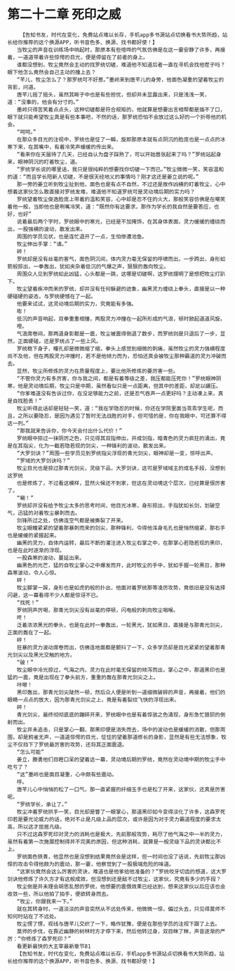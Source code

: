 # 第二十二章 死印之威
        【告知书友，时代在变化，免费站点难以长存，手机app多书源站点切换看书大势所趋，站长给你推荐的这个换源APP，听书音色多、换源、找书都好使！】
       当牧尘的声音在训练场中响起时，那原本有些喧哗的气氛仿佛是在这一霎安静了许多，再接着，一道道带着许些惊愕的目光，便是停留在了前者的身上。
       谁都没想到，牧尘竟然会主动的找罗统切磋，难道他不知道后者一直在寻机会找他茬子吗？眼下他怎么竟然会自己主动的撞上去？
       “芊儿，牧尘怎么了？那罗统可不好惹。”墨岭来到唐芊儿的身旁，他面色凝重的望着牧尘的背影，问道。
       唐芊儿摇了摇头，虽然其眸子中也是有些担忧，但却并未显露出来，只是浅浅一笑，道：“没事的，他会有分寸的。”
       墨岭只得苦笑着点点头，这种切磋都是符合规矩的，他就算是想要出言相帮都是插不了口，眼下就只能希望牧尘真是有些本事吧，不然的话，那罗统恐怕不会放过这么好的一个折辱他的机会。
       “呵呵。”
       在那众多目光的注视中，罗统也是怔了一瞬，旋即那原本就有点阴沉的脸庞也是一点点的冰寒下来，在其嘴中，有着冷笑声缓缓的传出来。
       “看来你在天届待了几天，已经自认为盘子踩熟了，可以开始嚣张起来了吗？”罗统站起身来，眼神阴沉的盯着牧尘，道。
       “罗统学长说的哪里话，我只是很纯粹的想要找你切磋一下而已。”牧尘微微一笑，笑容温和的道：“而且学长陪新人切磋，不是很天经地义的事情吗？刚才这还是姜立说的呢。”
       那一旁的姜立听到牧尘扯到他，面色也是有点不自然，不过还是故作凶横的盯着牧尘，心中想着这家伙怎么敢直接对罗统发难，难道他不知道罗统可是灵动境后期的实力吗？
       罗统望着牧尘俊逸脸庞上带着的温和笑容，心中却是忍不住的火大，那般笑容仿佛是在嘲笑着他一般，当即他也是咧嘴冷笑，道：“既然你有这要求，那作为学长的我自然是要答应，也好，也好”
       说着最后两个字时，罗统眼中的寒光，已经是不加掩饰，在其身体表面，灵力缓缓的缠绕而出，一股强横的波动，散发出来。
       周围的学员见状，也是连忙退开了一点，生怕惨遭池鱼。
       牧尘伸出手掌：“请。”
       砰！
       罗统却是没有丝毫的客气，面色阴沉间，体内灵力毫无保留的呼啸而出，一步跨出，身形如箭般掠出，一拳轰出，犹如夹杂着低沉的气爆之声，狠狠的轰向牧尘。
       周围众人见到罗统如此凶猛，心头都是一跳，这哪是切磋啊，这罗统摆明了是想把牧尘打趴下。
       牧尘望着疾冲而来的罗统，却并没有任何躲避的迹象，幽黑灵力缠绕上拳头，直接是以一种硬碰硬的姿态，与罗统硬憾在了一起。
       他要来试试，这灵动境后期的实力，究竟能有多强。
       嘭！
       低沉的声音响起，双拳重重相撞，两股灵力冲撞在一起所形成的气浪，顿时掀起道道风旋。
       噔。
       气浪席卷间，那两道身影都是一震，牧尘被震得倒退了数步，而罗统则是只退后了一步，显然，正面硬碰，还是罗统占了一些上风。
       罗统稳下身子，瞳孔却是微微缩了缩，拳头上感觉到细微的刺痛，虽然牧尘的灵力强横程度尚不及他，但在两股灵力冲撞时，若不是他倾力而为，恐怕还真会被牧尘那种霸道的灵力冲破而去。
       显然，牧尘所修炼的灵力在质量程度上，要比他所修炼的要厉害一些。
       “不管你灵力有多厉害，你与我之间，都是有着等级之差，我压都能压死你！”罗统眼神阴寒，他是灵动境后期，牧尘只是中期，虽然看似只是一点距离，但其中的差距，却足以碾压。
       “你爹难道没有告诉过你，在没足够能力之前，还是忍气吞声一点更好吗？主动凑上来，真是自找脸丢！”
       牧尘听得此话却是轻轻一笑，道：“我在学隐忍的时候，你还在学院里面当乖乖学生呢，而且，之所以要隐忍，是因为遇见了暂时无法战胜的对手，但可惜的是，你在我眼中，可还算不得这一列。”
       “那我就来告诉你，你今天会付出什么代价！”
       罗统眼中掠过一抹阴厉之色，只见得其双指伸出，并成剑指，暗青色的灵力疯狂的涌出，竟是在其指尖，化为一截若隐若现的剑尖，一种锋利的波动，散发出来。
       “大罗剑诀？”周围一些学员见到罗统指尖浮现的青光剑尖，眼神却是一变，惊呼出声。
       “罗域的大罗剑诀吗？”
       牧尘目光也是掠过那青光剑尖，灵级下品，大罗剑诀，这可是罗域域主的成名手段，没想到这罗统
       也是修炼了，不过看这模样，显然火候还不到家，但这在灵动境这个层次，已经算是很厉害了。
       “唰！”
       罗统却并没有给予牧尘太多的思考时间，他目光冰寒，身形掠出，手指犹如长剑，划破空气，迅猛的对着牧尘暴刺而去。
       剑锋所过之处，仿佛连空气都是被撕裂了开来。
       牧尘眼瞳紧紧的望着那暴刺而来的剑尖，那种锋利，令得他浑身毛孔也是悄然缩紧，那右手也是缓缓的紧握起来。
       幽黑的灵力，自体内运转，最后不断的灌注进入牧尘右掌之中，在那掌心若隐若现的黑印，也是在此时逐渐的浮现。
       一股森寒的波动，蔓延出来。
       幽黑色的光芒，猛的自牧尘掌心之中爆发而开，此时牧尘的手中，犹如手握一轮黑日，那种森寒波动，令人心惊。
       砰！
       牧尘脚掌一跺，身形也是如虎豹般的扑出，他面对着罗统那等凌厉攻势，竟依旧是没有选择闪避，这一幕看得不少人都是惊讶不已。
       “找死！”
       罗统阴声厉喝，那青光剑尖没有丝毫的停顿，闪电般的刺向牧尘咽喉。
       咚！
       泛着浓浓黑光的拳头，也是在此时一拳轰出，一轮黑光，犹如黑日，直接是与那青光剑尖，正面的轰在了一起。
       砰！
       狂暴的灵力波动席卷而出，仿佛连地面都是颤抖了一下，众多学员却是目光紧紧的望着那青光剑尖以及黑光交触的地方。
       “破！”
       牧尘眼中冷光掠过，气海之内，灵力在此时毫无保留的倾泻而出，掌心之中，那道黑印也是猛的一震，竟是出现在了拳头前方，重重的轰在那青光剑尖之上。
       咔嚓！
       黑印轰出，那青光剑尖陡然一顿，然后众人便是听到一道细微破碎的声音，再接着，他们的眼睛一点点的放大，因为那青光剑尖之上，竟是有着裂纹飞快的浮现出来。
       砰！
       青光剑尖，最终彻彻底底的蹦碎开来，罗统眼中也是有着惊骇之色涌现，身形急忙狼狈的倒射而出。
       牧尘并未追击，只是掌心一翻，那黑印便是消失而去，场中的波动也是缓缓的消散，但那周围，却是鸦雀无声，一道道惊愕的目光，怔怔的望着那道修长的身影，显然是有些无法想象，牧尘不仅挡下了罗统最厉害的攻势，还将其正面震退。
       “怎么可能”
       姜立，滕勇他们目瞪口呆的望着这一幕，灵动境后期的罗统，竟然在灵动境中期的牧尘手中吃亏了？
       “这”墨岭也是面目凝重，心中颇有些震动。
       呼。
       唐芊儿心中悄悄的松了一口气，那一直紧握的纤细玉手也是松了开来，这家伙，还真是厉害呢。
       “罗统学长，承让了。”
       牧尘冲着罗统拱手一笑，目光却是瞥了一眼掌心，那道黑印如今变得淡化了许多，这森罗死印若是要光论威力的话，绝对不止是凡级上品的层次，或许是因为对于灵力霸道程度的要求太高，所以这才屈居凡级。
       只不过这森罗死印对灵力的消耗也是极大，先前那般攻势，耗尽了他气海之中一半的灵力，虽然有着第一次施展控制得并不完美的原因，但这种消耗，就算是一般灵级下品的灵诀都比不上。
       罗统面色铁青，他显然也是没想到结果竟然会是这样，但一时间也没了话说，先前牧尘那凶悍的攻击令得他颇为的震动，那一霎，他察觉到了一股极端危险的味道。
       “这家伙竟然会这么厉害的灵诀，难道也是他爹给他准备的？”罗统咬牙切齿的想道，这大罗剑诀他修炼了许久方才有这般成效，但没想到还是敌不过牧尘，这家伙，究竟有多少的手段？
       牧尘倒是并未理会胡思乱想的罗统，他想要的震慑效果已经达到，想来这家伙以后应该也会收敛一些，所以他拍了拍手，便欲转身而去。
       “牧尘，你跟我来一下。”
       就在其转身时，一道淡淡的声音突然从不远处传来，他微微一惊，偏过头去，只见得莫师不知何时站在了不远处。
       牧尘愣了愣，视线与唐芊儿交织了一下，略作犹豫，便是在那些学员的注视下跟了上去。
       莫师的步伐，在靠近幽静的树林时方才停下来，然后他转过身，双目眯了眯，声音逐渐的严厉：“你修炼了森罗死印？”
       看更新最快的大主宰最新章节81
       【告知书友，时代在变化，免费站点难以长存，手机app多书源站点切换看书大势所趋，站长给你推荐的这个换源APP，听书音色多、换源、找书都好使！】